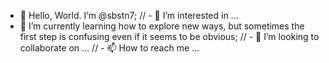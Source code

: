 - 👋 Hello, World. I’m @sbstn7;
// - 👀 I’m interested in ...
- 🌱 I’m currently learning how to explore new ways, but sometimes the first step is confusing even if it seems to be obvious;
// - 💞️ I’m looking to collaborate on ...
// - 📫 How to reach me ...

<!---
sbstn7/sbstn7 is a ✨ special ✨ repository because its `README.md` (this file) appears on your GitHub profile.
You can click the Preview link to take a look at your changes.
--->

